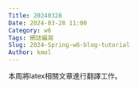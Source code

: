 ```yaml
---
Title: 20240328
Date: 2024-03-28 11:00
Category: w6
Tags: 網誌編寫
Slug: 2024-Spring-w6-blog-tutorial
Author: kmol
---
```


本周將latex相關文章進行翻譯工作。

<!-- PELICAN_END_SUMMARY -->

